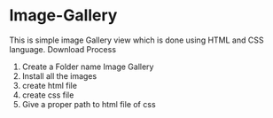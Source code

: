 # Image-Gallery
This is simple image Gallery view which is done using HTML and CSS language.
Download Process
1. Create a Folder name Image Gallery
2. Install all the images
3. create html file
4. create css file
5. Give a proper path to html file of css
   
